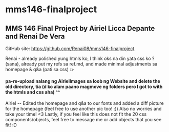 # mms146-finalproject

## MMS 146 Final Project by Airiel Licca Depante and Renai De Vera
GitHub site: https://github.com/Renai08/mms146-finalproject

Renai - already polished yung htmls ko, I think oks na din yata css ko ? (sana), already put my refs sa ref.md, and made minimal adjustments sa homepage & q&a (pati sa css) :> 

#### pa-re-upload nalang ng AirielImages sa loob ng Website and delete the old directory, tia (d ko alam paano magmove ng folders pero I got to with the htmls and css aha) ^^

Airiel -- Edited the homepage and q&a to our fonts and added a diff picture for the homepage (feel free to use another pic too! :)) Also no worries and take your time! <3 Lastly, if you feel like this does not fit the 20 css components/objects, feel free to message me or add objects that you see fit! :D
